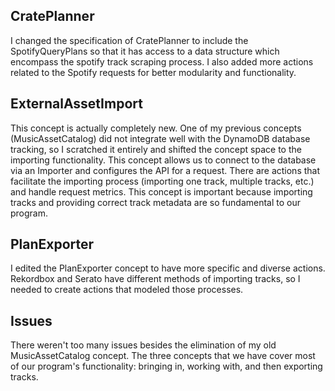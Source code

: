 ## CratePlanner

I changed the specification of CratePlanner to include the SpotifyQueryPlans so that it has access to a data
  structure which encompass the spotify track scraping process. I also added more actions related to the Spotify
    requests for better modularity and functionality.

## ExternalAssetImport

This concept is actually completely new. One of my previous concepts (MusicAssetCatalog) did not integrate well with the DynamoDB database tracking, so I scratched it entirely and shifted the concept space to the importing functionality. This concept allows us to connect to the database via an Importer and configures the API for a request. There are actions that facilitate the importing process (importing one track, multiple tracks, etc.) and handle request metrics. This concept is important because importing tracks and providing correct track metadata are so fundamental to our program.

## PlanExporter

I edited the PlanExporter concept to have more specific and diverse actions. Rekordbox and Serato have different methods of importing tracks, so I needed to create actions that modeled those processes.


## Issues

There weren't too many issues besides the elimination of my old MusicAssetCatalog concept. The three concepts that we have cover most of our program's functionality:
  bringing in, working with, and then exporting tracks.
